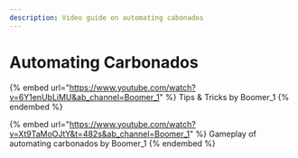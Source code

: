 ```yaml
---
description: Video guide on automating cabonados
---
```


# Automating Carbonados

{% embed url="https://www.youtube.com/watch?v=6Y1enUbLiMU&ab_channel=Boomer_1" %}
Tips & Tricks by Boomer\_1
{% endembed %}



{% embed url="https://www.youtube.com/watch?v=Xt9TaMoOJtY&t=482s&ab_channel=Boomer_1" %}
Gameplay of automating carbonados by Boomer\_1
{% endembed %}

